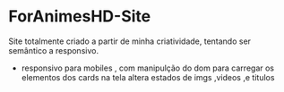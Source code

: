 # ForAnimesHD-Site
Site totalmente criado a partir de minha criatividade, tentando ser semântico a responsivo.
- responsivo para  mobiles , com manipulção do dom para carregar os elementos dos cards na tela altera estados de imgs ,videos ,e titulos
